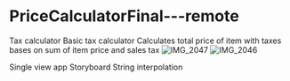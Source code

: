 # PriceCalculatorFinal---remote
Tax calculator
Basic tax calculator 
Calculates total price of item with taxes bases on sum of item price and sales tax 
![IMG_2047](https://user-images.githubusercontent.com/64162767/174603747-fcd9cc21-2e4f-496d-882e-86a567a625fb.PNG)
![IMG_2046](https://user-images.githubusercontent.com/64162767/174603897-b675f18b-fa1c-4845-a00b-1577a2b58116.PNG)

Single view app 
Storyboard
String interpolation
